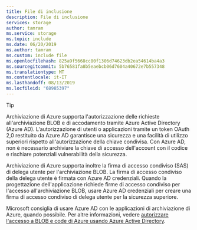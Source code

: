 ```yaml
---
title: File di inclusione
description: File di inclusione
services: storage
author: tamram
ms.service: storage
ms.topic: include
ms.date: 06/20/2019
ms.author: tamram
ms.custom: include file
ms.openlocfilehash: 825a9f5668cc80f1306d74623db2ea54614ba4a3
ms.sourcegitcommit: 5b76581fa8b5eaebcb06d7604a40672e7b557348
ms.translationtype: MT
ms.contentlocale: it-IT
ms.lasthandoff: 08/13/2019
ms.locfileid: "68985397"
---
```

> [!TIP]
> Archiviazione di Azure supporta l'autorizzazione delle richieste all'archiviazione BLOB e di accodamento tramite Azure Active Directory (Azure AD). L'autorizzazione di utenti o applicazioni tramite un token OAuth 2,0 restituito da Azure AD garantisce una sicurezza e una facilità di utilizzo superiori rispetto all'autorizzazione della chiave condivisa. Con Azure AD, non è necessario archiviare la chiave di accesso dell'account con il codice e rischiare potenziali vulnerabilità della sicurezza.
>
> Archiviazione di Azure supporta inoltre la firma di accesso condiviso (SAS) di delega utente per l'archiviazione BLOB. La firma di accesso condiviso della delega utente è firmata con Azure AD credenziali. Quando la progettazione dell'applicazione richiede firme di accesso condiviso per l'accesso all'archiviazione BLOB, usare Azure AD credenziali per creare una firma di accesso condiviso di delega utente per la sicurezza superiore.
>
> Microsoft consiglia di usare Azure AD con le applicazioni di archiviazione di Azure, quando possibile. Per altre informazioni, vedere [autorizzare l'accesso a BLOB e code di Azure usando Azure Active Directory](../articles/storage/common/storage-auth-aad.md).
